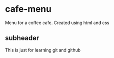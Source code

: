 # cafe-menu
Menu for a coffee cafe.
Created using html and css
## subheader
 This is just for learning git and github
 